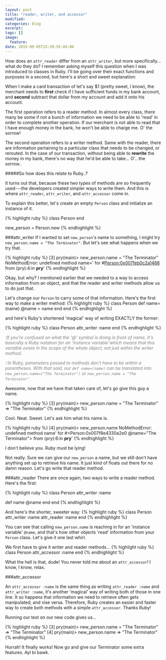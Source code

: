 ```yaml
---
layout: post
title: "reader, writer, and accessor"
modified:
categories: blog
excerpt:
tags: []
image:
  feature:
date: 2015-09-05T15:39:55-04:00
---
```


How does an `attr_reader` differ from an `attr_writer`, but more specifically... what do they do? I remember asking myself
this question when I was introduced to classes in Ruby. I'll be going over their exact functions and purposes in a second,
but here's a short and sweet explanation:

When I make a card transaction of let's say $1 (pretty sweet, I know), the merchant needs to **first** check if I have
sufficient funds in my bank account, and **second** subtract that dollar from my account and add it onto his account.

The first operation refers to a reader method. In almost every class, there many be some if not a bunch of information
we need to be able to 'read' in order to complete another operation. If our merchant is not able to read that I have enough
money in the bank, he won't be able to charge me. O' the sorrow!

The second operation refers to a writer method. Same with the reader, there are information pertaining to a particular class
that needs to be changed, or rerouted. In the case of our transaction, without being able to **rewrite** the money in my bank,
there's no way that he'd be able to take... O'.. the sorrow..

#####So how does this relate to Ruby..?

It turns out that, because these two types of methods are so frequently used---the developers created simpler ways to write them.
And this is where `attr_reader`, `attr_writer`, and `attr_accessor` come in.

To explain this better, let's create an empty `Person` class and initialize an instance of it.

{% highlight ruby %}
class Person
end

new_person = Person.new
{% endhighlight %}

###attr_writer
If I wanted to set `new_person`'s name to something, I might try `new_person.name = "The Terminator"`. But let's see what happens
when we try that.

{% highlight ruby %}
[3] pry(main)> new_person.name = "The Terminator"
NoMethodError: undefined method name=' for #<Person:0x007feb0c2a1468>
from (pry):4:in __pry__'
{% endhighlight %}

Okay, but why? I mentioned earlier that we needed to a way to access information from an object, and that the reader and writer methods
allow us to do just that.

Let's change our `Person` to carry some of that information. Here's the first way to make a writer method:
{% highlight ruby %}
class Person
  def name=(name)
    @name = name
  end
end
{% endhighlight %}

and here's Ruby's shortened 'magical' way of writing EXACTLY the former:

{% highlight ruby %}
class Person
  attr_writer :name
end
{% endhighlight %}

<span style="color: gray">*:If you're confused on what the '@' symbol is doing in front of name, it's basically a Ruby notation for an 'instance variable'which means that this variable exists in the scope of the whole object, not just within the writer method.*</span>

<span style="color: gray">*::In Ruby, parameters passed to methods don't have to be within a parentheses. With that said, our `def name=(name)` can be translated into `new_person.name=("The Terminator")` or `new_person.name = "The Terminator"`.*</span>

Awesome, now that we have that taken care of, let's go give this guy a name.

{% highlight ruby %}
[3] pry(main)> new_person.name = "The Terminator"
=> "The Terminator"
{% endhighlight %}

Cool. Neat. Sweet. Let's ask him what his name is.

{% highlight ruby %}
[4] pry(main)> new_person.name
NoMethodError: undefined method name' for #<Person:0x007f8e4330a2e0 @name="The Terminator">
from (pry):6:in __pry__'
{% endhighlight %}

I don't believe you. Ruby must be lying!

Not really. Sure we can give our `new_person` a name, but we still don't have anything set up to
retrieve his name. It just kind of floats out there for no damn reason. Let's go write that reader method.

###attr_reader
There are once again, two ways to write a reader method. Here's the first:

{% highlight ruby %}
class Person
  attr_writer :name

  def name
    @name
  end
end
{% endhighlight %}

And here's the shorter, sweeter way:
{% highlight ruby %}
class Person
  attr_writer :name
  attr_reader :name
end
{% endhighlight %}

You can see that calling `new_person.name` is reaching in for an 'instance variable' `@name`, and that's how other objects
'read' information from your `Person` class. Let's give it one last whirl.

We first have to give it writer and reader methods...
{% highlight ruby %}
class Person
  attr_accessor :name
end
{% endhighlight %}

What the hell is that, dude! You never told me about an `attr_accessor`! I know, I know, relax.

###attr_accessor

An `attr_accessor :name` is the same thing as writing `attr_reader :name` and `attr_writer :name`, it's another 'magical'
way of writing both of those in one line. It so happens that information we need to retrieve often gets manipulated, and vise
versa. Therefore, Ruby creates an easier and faster way to create both methods with a simple `attr_accessor`. Thanks Ruby!

Running our test on our new code gives us...

{% highlight ruby %}
[3] pry(main)> new_person.name = "The Terminator"
=> "The Terminator"
[4] pry(main)> new_person.name
=> "The Terminator"
{% endhighlight %}

Hurrah! It finally works! Now go and give our Terminator some extra features. Ayl bi bawk.
